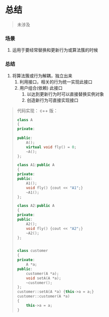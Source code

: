# 总结

>  未涉及
> 

### 场景

1. 运用于要经常替换和更新行为或算法簇的时候

### 总结

1. 将算法簇或行为解耦，独立出来
   1. 利用接口，相关的行为统一实现此接口
   2. 用户组合(依赖) 此接口
      1. 以达到更新行为时可以直接替换实例对象
      2. 创造新行为可直接实现接口

> 代码实现：
> c++ 版：
>
> ```cpp
> class A
> {
> private:
>     
> public:
>     A();
>     virtual void fly() = 0;
>     ~A();
> };
> 
> class A1:public A
> {
> private:    
> public:
>     A1();
>     void fly() {cout << "A1";}
>     ~A1();
> };
> 
> class A2:public A
> {
> private:    
> public:
>     A2();
>     void fly() {cout << "A2";}
>     ~A2();
> };
> 
> 
> class customer
> {
> private:
>     A *a;
> public:
>     customer(A *a);
>     void setA(A *a);
>     ~customer();
> };
> customer::setA(A *a) {this->a = a;}
> customer::customer(A *a)
> {
>     this->a = a;
> }
> ```
>
> 